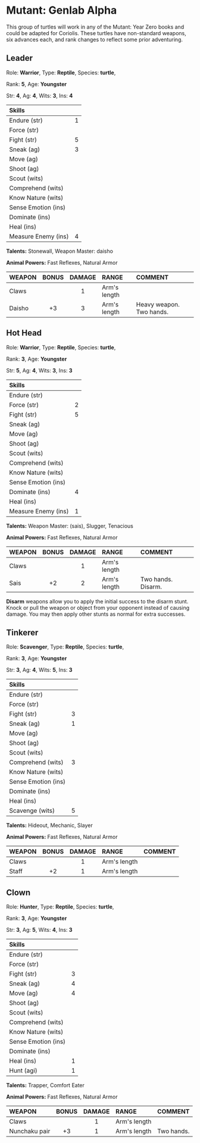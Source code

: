 # Mutant: Genlab Alpha

This group of turtles will work in any of the Mutant: Year Zero books and could be adapted for Coriolis. These turtles have non-standard weapons, six advances each, and rank changes to reflect some prior adventuring.

## Leader

Role: **Warrior**, Type: **Reptile**, Species: **turtle**,

Rank: **5**, Age: **Youngster**

Str: **4**, Ag: **4**, Wits: **3**, Ins: **4**

| Skills |    |
| :----- | -: |
| Endure (str) | 1 |
| Force (str) |  |
| Fight (str) | 5 |
| Sneak (ag) | 3 |
| Move (ag) |  |
| Shoot (ag) |  |
| Scout (wits) |  |
| Comprehend (wits) |  |
| Know Nature (wits) |  |
| Sense Emotion (ins) |  |
| Dominate (ins) |  |
| Heal (ins) |  |
| Measure Enemy (ins) | 4 |

**Talents:** Stonewall, Weapon Master: daisho

**Animal Powers:** Fast Reflexes, Natural Armor

| WEAPON | BONUS | DAMAGE | RANGE | COMMENT |
| :----- | :---: | :----: | :---- | :------ |
| Claws |  | 1 | Arm's length |  |
| Daisho | +3 | 3 | Arm's length | Heavy weapon. Two hands. |

## Hot Head

Role: **Warrior**, Type: **Reptile**, Species: **turtle**,

Rank: **3**, Age: **Youngster**

Str: **5**, Ag: **4**, Wits: **3**, Ins: **3**

| Skills |    |
| :----- | -: |
| Endure (str) |  |
| Force (str) | 2 |
| Fight (str) | 5 |
| Sneak (ag) |  |
| Move (ag) |  |
| Shoot (ag) |  |
| Scout (wits) |  |
| Comprehend (wits) |  |
| Know Nature (wits) |  |
| Sense Emotion (ins) |  |
| Dominate (ins) | 4 |
| Heal (ins) |  |
| Measure Enemy (ins) | 1 |

**Talents:** Weapon Master: (sais), Slugger, Tenacious

**Animal Powers:** Fast Reflexes, Natural Armor

| WEAPON | BONUS | DAMAGE | RANGE | COMMENT |
| :----- | :---: | :----: | :---- | :------ |
| Claws |  | 1 | Arm's length |  |
| Sais | +2 | 2 | Arm's length | Two hands. Disarm. |

**Disarm** weapons allow you to apply the initial success to the disarm stunt. Knock or pull the weapon or object from your opponent instead of causing damage. You may then apply other stunts as normal for extra successes.

## Tinkerer

Role: **Scavenger**, Type: **Reptile**, Species: **turtle**,

Rank: **3**, Age: **Youngster**

Str: **3**, Ag: **4**, Wits: **5**, Ins: **3**

| Skills |    |
| :----- | -: |
| Endure (str) |  |
| Force (str) |  |
| Fight (str) | 3 |
| Sneak (ag) | 1 |
| Move (ag) |  |
| Shoot (ag) |  |
| Scout (wits) |  |
| Comprehend (wits) | 3 |
| Know Nature (wits) |  |
| Sense Emotion (ins) |  |
| Dominate (ins) |  |
| Heal (ins) |  |
| Scavenge (wits) | 5 |

**Talents:** Hideout, Mechanic, Slayer

**Animal Powers:** Fast Reflexes, Natural Armor

| WEAPON | BONUS | DAMAGE | RANGE | COMMENT |
| :----- | :---: | :----: | :---- | :------ |
| Claws |  | 1 | Arm's length |  |
| Staff | +2 | 1 | Arm's length |  |

## Clown

Role: **Hunter**, Type: **Reptile**, Species: **turtle**,

Rank: **3**, Age: **Youngster**

Str: **3**, Ag: **5**, Wits: **4**, Ins: **3**

| Skills |    |
| :----- | -: |
| Endure (str) |  |
| Force (str) |  |
| Fight (str) | 3 |
| Sneak (ag) | 4 |
| Move (ag) | 4 |
| Shoot (ag) |  |
| Scout (wits) |  |
| Comprehend (wits) |  |
| Know Nature (wits) |  |
| Sense Emotion (ins) |  |
| Dominate (ins) |  |
| Heal (ins) | 1 |
| Hunt (agi) | 1 |

**Talents:** Trapper, Comfort Eater

**Animal Powers:** Fast Reflexes, Natural Armor

| WEAPON | BONUS | DAMAGE | RANGE | COMMENT |
| :----- | :---: | :----: | :---- | :------ |
| Claws |  | 1 | Arm's length |  |
| Nunchaku pair | +3 | 1 | Arm's length | Two hands. |
